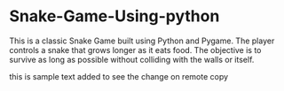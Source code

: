 # Snake-Game-Using-python
This is a classic Snake Game built using Python and Pygame. The player controls a snake that grows longer as it eats food. The objective is to survive as long as possible without colliding with the walls or itself.



this is sample text added to see the change on remote copy
